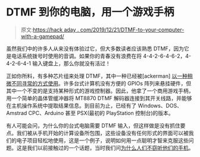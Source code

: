 # DTMF 到你的电脑，用一个游戏手柄

> 原文:[https://hack aday . com/2019/12/21/DTMF-to-your-computer-with-a-gamepad/](https://hackaday.com/2019/12/21/dtmf-to-your-computer-with-a-gamepad/)

虽然我们中的许多人从来没有体验过它，但大多数读者应该熟悉 DTMF，因为它是电话系统拨号时使用的音调。如果你的青春没有浪费在将 4-4-2-6-4-6-2，4-4-2-6-4-1 输入键盘上，那么你就没有活过！

正如你所料，有多种芯片组来处理 DTMF，其中一种已经被[ackerman] [以一种稍微不同寻常的方式使用](https://github.com/rpsubc8/gamepadDTMF)。许多台式计算机没有方便的 GPIOs 阵列来悬挂硬件，但其中一个不变的是支持某种形式的游戏控制器。因此，他拿了一个商用游戏手柄，用一个简单的晶体管缓冲器将 MT8870 DTMF 解码器连接到其开关线路，并能够在主机操作系统中提取结果信息。到目前为止，已经有了 Windows、DOS、Amstrad CPC、Arduino 甚至 PSX(最初的 PlayStation 控制台)的版本。

有人可能会问，为什么你的台式电脑需要 DTMF 输入，但这样做是没有抓住要点。我们被从手机开始的计算设备所包围，这些设备没有任何形式的界面可以被我们的电子项目轻松地使用，这是一个例子，说明如何用一点聪明才智来克服这些问题。这是我们以前接触过的一个话题，当时我们问[为什么人们不窃听他们的手机](https://hackaday.com/2018/10/18/ask-hackaday-why-arent-we-hacking-cellphones/)。